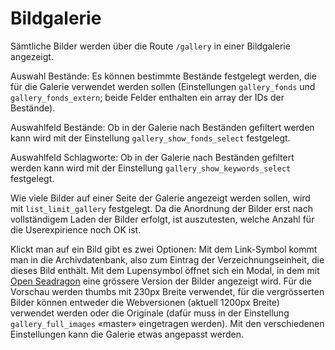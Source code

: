 # Bildgalerie

Sämtliche Bilder werden über die Route `/gallery` in einer Bildgalerie angezeigt. 

Auswahl Bestände: Es können bestimmte Bestände festgelegt werden, die für die Galerie verwendet werden sollen (Einstellungen `gallery_fonds` und `gallery_fonds_extern`; beide Felder enthalten ein array der IDs der Bestände).

Auswahlfeld Bestände: Ob in der Galerie nach Beständen gefiltert werden kann wird mit der Einstellung `gallery_show_fonds_select` festgelegt.

Auswahlfeld Schlagworte: Ob in der Galerie nach Beständen gefiltert werden kann wird mit der Einstellung `gallery_show_keywords_select` festgelegt.

Wie viele Bilder auf einer Seite der Galerie angezeigt werden sollen, wird mit `list_limit_gallery` festgelegt. Da die Anordnung der Bilder erst nach vollständigem Laden der Bilder erfolgt, ist auszutesten, welche Anzahl für die Userexpirience noch OK ist.

Klickt man auf ein Bild gibt es zwei Optionen: Mit dem Link-Symbol kommt man in die Archivdatenbank, also zum Eintrag der Verzeichnungseinheit, die dieses Bild enthält. Mit dem Lupensymbol öffnet sich ein Modal, in dem mit [Open Seadragon](https://openseadragon.github.io/) eine grössere Version der Bilder angezeigt wird. Für die Vorschau werden thumbs mit 230px Breite verwendet, für die vergrösserten Bilder können entweder die Webversionen (aktuell 1200px Breite) verwendet werden oder die Originale (dafür muss in der Einstellung `gallery_full_images` «master» eingetragen werden). Mit den verschiedenen Einstellungen kann die Galerie etwas angepasst werden.
